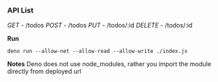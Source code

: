### API List
*GET* - /todos
*POST* - /todos
*PUT* - /todos/:id
*DELETE* - /todos/:id

**Run**
```
deno run --allow-net --allow-read --allow-write ./index.js
```

**Notes**
Deno does not use node_modules, rather you import the module directly from deployed url